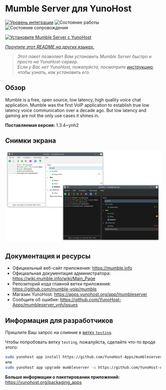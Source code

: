 <!--
Важно: этот README был автоматически сгенерирован <https://github.com/YunoHost/apps/tree/master/tools/readme_generator>
Он НЕ ДОЛЖЕН редактироваться вручную.
-->

# Mumble Server для YunoHost

[![Уровень интеграции](https://dash.yunohost.org/integration/mumbleserver.svg)](https://ci-apps.yunohost.org/ci/apps/mumbleserver/) ![Состояние работы](https://ci-apps.yunohost.org/ci/badges/mumbleserver.status.svg) ![Состояние сопровождения](https://ci-apps.yunohost.org/ci/badges/mumbleserver.maintain.svg)

[![Установите Mumble Server с YunoHost](https://install-app.yunohost.org/install-with-yunohost.svg)](https://install-app.yunohost.org/?app=mumbleserver)

*[Прочтите этот README на других языках.](./ALL_README.md)*

> *Этот пакет позволяет Вам установить Mumble Server быстро и просто на YunoHost-сервер.*  
> *Если у Вас нет YunoHost, пожалуйста, посмотрите [инструкцию](https://yunohost.org/install), чтобы узнать, как установить его.*

## Обзор

Mumble is a free, open source, low latency, high quality voice chat application. Mumble was the first VoIP application to establish true low latency voice communication over a decade ago. But low latency and gaming are not the only use cases it shines in.


**Поставляемая версия:** 1.3.4~ynh2

## Снимки экрана

![Снимок экрана Mumble Server](./doc/screenshots/Mumble.png)

## Документация и ресурсы

- Официальный веб-сайт приложения: <https://mumble.info>
- Официальная документация администратора: <https://wiki.mumble.info/wiki/Main_Page>
- Репозиторий кода главной ветки приложения: <https://github.com/mumble-voip/mumble>
- Магазин YunoHost: <https://apps.yunohost.org/app/mumbleserver>
- Сообщите об ошибке: <https://github.com/YunoHost-Apps/mumbleserver_ynh/issues>

## Информация для разработчиков

Пришлите Ваш запрос на слияние в [ветку `testing`](https://github.com/YunoHost-Apps/mumbleserver_ynh/tree/testing).

Чтобы попробовать ветку `testing`, пожалуйста, сделайте что-то вроде этого:

```bash
sudo yunohost app install https://github.com/YunoHost-Apps/mumbleserver_ynh/tree/testing --debug
или
sudo yunohost app upgrade mumbleserver -u https://github.com/YunoHost-Apps/mumbleserver_ynh/tree/testing --debug
```

**Больше информации о пакетировании приложений:** <https://yunohost.org/packaging_apps>
